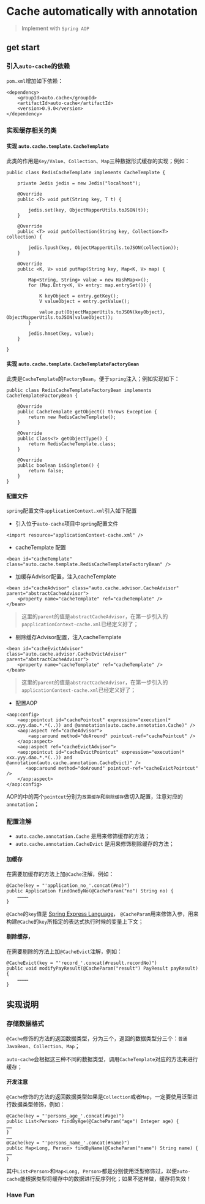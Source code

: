 
# Cache automatically with annotation

> Implement with `Spring AOP`

## get start

### 引入`auto-cache`的依赖

`pom.xml`增加如下依赖：

```
<dependency>
	<groupId>auto.cache</groupId>
    <artifactId>auto-cache</artifactId>
    <version>0.9.0</version>
</dependency>
```

### 实现缓存相关的类

#### 实现  `auto.cache.template.CacheTemplate`

此类的作用是`Key/Value`、`Collection`、`Map`三种数据形式缓存的实现；例如：

```
public class RedisCacheTemplate implements CacheTemplate {

    private Jedis jedis = new Jedis("localhost");

    @Override
    public <T> void put(String key, T t) {

        jedis.set(key, ObjectMapperUtils.toJSON(t));
    }

    @Override
    public <T> void putCollection(String key, Collection<T> collection) {

        jedis.lpush(key, ObjectMapperUtils.toJSON(collection));
    }
    
    @Override
    public <K, V> void putMap(String key, Map<K, V> map) {

        Map<String, String> value = new HashMap<>();
        for (Map.Entry<K, V> entry: map.entrySet()) {

            K keyObject = entry.getKey();
            V valueObject = entry.getValue();

            value.put(ObjectMapperUtils.toJSON(keyObject), ObjectMapperUtils.toJSON(valueObject));
        }

        jedis.hmset(key, value);
    }

}
```

#### 实现 `auto.cache.template.CacheTemplateFactoryBean`

此类是`CacheTemplate`的`FactoryBean`，便于`spring`注入；例如实现如下：

```
public class RedisCacheTemplateFactoryBean implements CacheTemplateFactoryBean {

    @Override
    public CacheTemplate getObject() throws Exception {
        return new RedisCacheTemplate();
    }

    @Override
    public Class<?> getObjectType() {
        return RedisCacheTemplate.class;
    }

    @Override
    public boolean isSingleton() {
        return false;
    }
}
```

#### 配置文件

`spring`配置文件`applicationContext.xml`引入如下配置

- 引入位于`auto-cache`项目中`spring`配置文件

```
<import resource="applicationContext-cache.xml" />
```

- cacheTemplate 配置

```
<bean id="cacheTemplate" class="auto.cache.template.RedisCacheTemplateFactoryBean" />
```

- 加缓存Advisor配置，注入cacheTemplate

```
<bean id="cacheAdvisor" class="auto.cache.advisor.CacheAdvisor" parent="abstractCacheAdvisor">
	<property name="cacheTemplate" ref="cacheTemplate" />
</bean>
```

> 这里的`parent`的值是`abstractCacheAdvisor`，在第一步引入的`papplicationContext-cache.xml`已经定义好了；

- 剔除缓存Advisor配置，注入cacheTemplate

```
<bean id="cacheEvictAdvisor" class="auto.cache.advisor.CacheEvictAdvisor" parent="abstractCacheAdvisor">
	<property name="cacheTemplate" ref="cacheTemplate" />
</bean>
```

> 这里的`parent`的值是`abstractCacheAdvisor`，在第一步引入的`applicationContext-cache.xml`已经定义好了；

- 配置AOP

```
<aop:config>
    <aop:pointcut id="cachePointcut" expression="execution(* xxx.yyy.dao.*.*(..)) and @annotation(auto.cache.annotation.Cache)" />
    <aop:aspect ref="cacheAdvisor">
        <aop:around method="doAround" pointcut-ref="cachePointcut" />
    </aop:aspect>
    <aop:aspect ref="cacheEvictAdvisor">
    <aop:pointcut id="cacheEvictPointcut" expression="execution(* xxx.yyy.dao.*.*(..)) and @annotation(auto.cache.annotation.CacheEvict)" />
       <aop:around method="doAround" pointcut-ref="cacheEvictPointcut" />
    </aop:aspect>
</aop:config>
```

AOP的中的两个`pointcut`分别为`放置缓存`和`剔除缓存`做切入配置，注意对应的`annotation`；

### 配置注解

- `auto.cache.annotation.Cache` 是用来修饰缓存的方法；
- `auto.cache.annotation.CacheEvict` 是用来修饰剔除缓存的方法；

#### 加缓存

在需要加缓存的方法上加`@Cache`注解，例如：

```
@Cache(key = "'application_no_'.concat(#no)")
public Application findOneByNo(@CacheParam("no") String no) {
    …………
}
```

`@Cache`的`key`值是 [Spring Express Language](https://docs.spring.io/spring/docs/current/spring-framework-reference/html/expressions.html)，
`@CacheParam`用来修饰入参，用来构建`@Cache`的`key`所指定的表达式执行时候的变量上下文；

#### 剔除缓存，

在需要剔除的方法上加`@CacheEvict`注解，例如：

```
@CacheEvict(key = "'record_'.concat(#result.recordNo)")
public void modifyPayResult(@CacheParam("result") PayResult payResult) {
    …………
}
```

## 实现说明

### 存储数据格式

`@Cache`修饰的方法的返回数据类型，分为三个，返回的数据类型分三个：`普通JavaBean`、`Collection`、`Map`；

`auto-cache`会根据这三种不同的数据类型，调用`CacheTemplate`对应的方法来进行缓存；

#### 开发注意

`@Cache`修饰的方法的返回数据类型如果是`Collection`或者`Map`，一定要使用泛型进行数据类型修饰，例如：

```
@Cache(key = "'persons_age_'.concat(#age)")
public List<Person> findByAge(@CacheParam("age") Integer age) {
……
}
……
@Cache(key = "'persons_name_'.concat(#name)")
public Map<Long, Person> findByName(@CacheParam("name") String name) {
……
}
```

其中`List<Person>`和`Map<Long, Person>`都是分别使用泛型修饰过，以便`auto-cache`能根据类型将缓存中的数据进行反序列化；如果不这样做，缓存将失效！



### Have Fun
